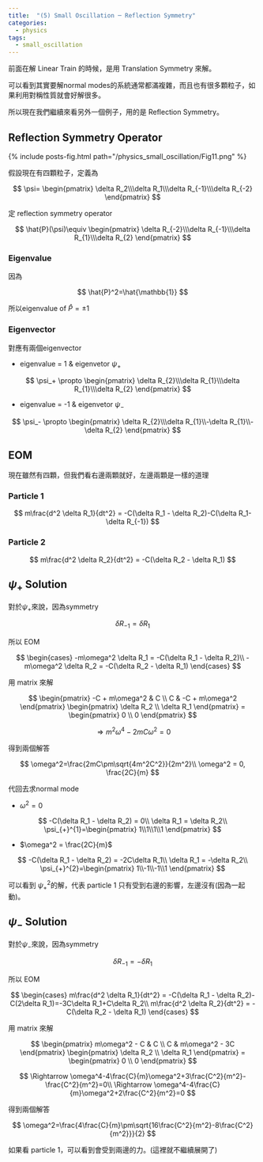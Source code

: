 ```yaml
---
title:  "(5) Small Oscillation ─ Reflection Symmetry"
categories:
  - physics
tags:
  - small_oscillation
---
```


前面在解 Linear Train 的時候，是用 Translation Symmetry 來解。


可以看到其實要解normal modes的系統通常都滿複雜，而且也有很多顆粒子，如果利用對稱性質就會好解很多。



所以現在我們繼續來看另外一個例子，用的是 Reflection Symmetry。


## Reflection Symmetry Operator

{% include posts-fig.html path="/physics_small_oscillation/Fig11.png" %}


假設現在有四顆粒子，定義為

$$
\psi=
\begin{pmatrix}
\delta R_2\\\delta R_1\\\delta R_{-1}\\\delta R_{-2}
\end{pmatrix}
$$


定 reflection symmetry operator

$$
\hat{P}(\psi)\equiv
\begin{pmatrix}
\delta R_{-2}\\\delta R_{-1}\\\delta R_{1}\\\delta R_{2}
\end{pmatrix}
$$



### Eigenvalue

因為

$$
\hat{P}^2=\hat{\mathbb{1}}
$$

所以eigenvalue of $\hat{P} = \pm 1$


### Eigenvector

對應有兩個eigenvector

- eigenvalue = 1 & eigenvetor $\psi_+$

$$
\psi_+ \propto \begin{pmatrix}
\delta R_{2}\\\delta R_{1}\\\delta R_{1}\\\delta R_{2}
\end{pmatrix}
$$

- eigenvalue = -1 & eigenvetor $\psi_-$

$$
\psi_- \propto \begin{pmatrix}
\delta R_{2}\\\delta R_{1}\\-\delta R_{1}\\-\delta R_{2}
\end{pmatrix}
$$


## EOM


現在雖然有四顆，但我們看右邊兩顆就好，左邊兩顆是一樣的道理

### Particle 1

$$
m\frac{d^2 \delta R_1}{dt^2} = -C(\delta R_1 - \delta R_2)-C(\delta R_1-\delta R_{-1})
$$

### Particle 2

$$
m\frac{d^2 \delta R_2}{dt^2} = -C(\delta R_2 - \delta R_1)
$$

## $\psi_+$ Solution

對於$\psi_+$來說，因為symmetry

$$
\delta R_{-1} = \delta R_{1}
$$ 

所以 EOM

$$
\begin{cases}
-m\omega^2 \delta R_1 = -C(\delta R_1 - \delta R_2)\\
-m\omega^2 \delta R_2 = -C(\delta R_2 - \delta R_1)
\end{cases}
$$

用 matrix 來解

$$
\begin{pmatrix}
-C + m\omega^2 & C \\
C & -C + m\omega^2
\end{pmatrix} \begin{pmatrix}
\delta R_2 \\ \delta R_1
\end{pmatrix} = \begin{pmatrix}
0 \\ 0
\end{pmatrix}
$$

$$
\Rightarrow m^2\omega^4-2mC\omega^2=0
$$

得到兩個解答

$$
\omega^2=\frac{2mC\pm\sqrt{4m^2C^2}}{2m^2}\\
\omega^2 = 0, \frac{2C}{m}
$$

代回去求normal mode

- $\omega^2 = 0$

$$
-C(\delta R_1 - \delta R_2) = 0\\
\delta R_1  = \delta R_2\\
\psi_{+}^{1}=\begin{pmatrix}
1\\1\\1\\1
\end{pmatrix} 
$$

- $\omega^2 = \frac{2C}{m}$

$$
-C(\delta R_1 - \delta R_2) = -2C\delta R_1\\
\delta R_1  = -\delta R_2\\
\psi_{+}^{2}=\begin{pmatrix}
1\\-1\\-1\\1
\end{pmatrix} 
$$

可以看到 $\psi_{+}^{2}$的解，代表 particle 1 只有受到右邊的影響，左邊沒有(因為一起動)。

## $\psi_-$ Solution

對於$\psi_-$來說，因為symmetry

$$
\delta R_{-1} = - \delta R_{1}
$$

所以 EOM

$$
\begin{cases}
m\frac{d^2 \delta R_1}{dt^2} = -C(\delta R_1 - \delta R_2)-C(2\delta R_1)=-3C\delta R_1+C\delta R_2\\
m\frac{d^2 \delta R_2}{dt^2} = -C(\delta R_2 - \delta R_1)
\end{cases}
$$

用 matrix 來解

$$
\begin{pmatrix}
m\omega^2 - C & C \\
C & m\omega^2 - 3C
\end{pmatrix} \begin{pmatrix}
\delta R_2 \\ \delta R_1
\end{pmatrix} = \begin{pmatrix}
0 \\ 0
\end{pmatrix}
$$

$$
\Rightarrow \omega^4-4\frac{C}{m}\omega^2+3\frac{C^2}{m^2}-\frac{C^2}{m^2}=0\\
\Rightarrow \omega^4-4\frac{C}{m}\omega^2+2\frac{C^2}{m^2}=0
$$

得到兩個解答

$$
\omega^2=\frac{4\frac{C}{m}\pm\sqrt{16\frac{C^2}{m^2}-8\frac{C^2}{m^2}}}{2}
$$


如果看 particle 1，可以看到會受到兩邊的力。(這裡就不繼續展開了)


